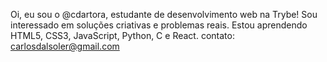 Oi, eu sou o @cdartora, estudante de desenvolvimento web na Trybe!
Sou interessado em soluções criativas e problemas reais.
Estou aprendendo HTML5, CSS3, JavaScript, Python, C e React.
contato: carlosdalsoler@gmail.com
